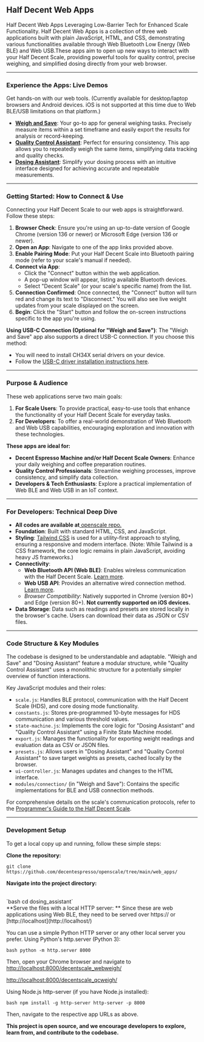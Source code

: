 ## Half Decent Web Apps

Half Decent Web Apps Leveraging Low-Barrier Tech for Enhanced Scale Functionality. Half Decent Web Apps is a collection of three web applications built with plain JavaScript, HTML, and CSS, demonstrating various functionalities available through Web Bluetooth Low Energy (Web BLE) and Web USB.These apps aim to open up new ways to interact with your Half Decent Scale, providing powerful tools for quality control, precise weighing, and simplified dosing directly from your web browser.

***

### Experience the Apps: Live Demos

Get hands-on with our web tools. (Currently available for desktop/laptop browsers and Android devices. iOS is not supported at this time due to Web BLE/USB limitations on that platform.)

* **[Weigh and Save](https://decentespresso.com/support/scale/decentscale_webweigh)**: Your go-to app for general weighing tasks. Precisely measure items within a set timeframe and easily export the results for analysis or record-keeping.
* **[Quality Control Assistant](https://decentespresso.com/support/scale/decentscale_qcweigh)**: Perfect for ensuring consistency. This app allows you to repeatedly weigh the same items, simplifying data tracking and quality checks.
* **[Dosing Assistant](https://decentespresso.com/support/scale/samew_dosing_ast)**: Simplify your dosing process with an intuitive interface designed for achieving accurate and repeatable measurements.

***

### Getting Started: How to Connect & Use

Connecting your Half Decent Scale to our web apps is straightforward. Follow these steps:

1. **Browser Check**: Ensure you're using an up-to-date version of Google Chrome (version 136 or newer) or Microsoft Edge (version 136 or newer).
2. **Open an App**: Navigate to one of the app links provided above.
3. **Enable Pairing Mode**: Put your Half Decent Scale into Bluetooth pairing mode (refer to your scale's manual if needed).
4. **Connect via App**:
    * Click the "Connect" button within the web application.
    * A pop-up window will appear, listing available Bluetooth devices.
    * Select "Decent Scale" (or your scale's specific name) from the list.
5. **Connection Confirmed**: Once connected, the "Connect" button will turn red and change its text to "Disconnect." You will also see live weight updates from your scale displayed on the screen.
6. **Begin**: Click the "Start" button and follow the on-screen instructions specific to the app you're using.

**Using USB-C Connection (Optional for "Weigh and Save")**:
The "Weigh and Save" app also supports a direct USB-C connection. If you choose this method:

* You will need to install CH34X serial drivers on your device.
* Follow the [USB-C driver installation instructions here](https://decentespresso.com/docs/how_to_use_usbc_to_upgrade_the_firmware_on_your_half_decent_scale).

***

### Purpose & Audience

These web applications serve two main goals:

1. **For Scale Users**: To provide practical, easy-to-use tools that enhance the functionality of your Half Decent Scale for everyday tasks.
2. **For Developers**: To offer a real-world demonstration of Web Bluetooth and Web USB capabilities, encouraging exploration and innovation with these technologies.

**These apps are ideal for:**

* **Decent Espresso Machine and/or Half Decent Scale Owners**: Enhance your daily weighing and coffee preparation routines.
* **Quality Control Professionals**: Streamline weighing processes, improve consistency, and simplify data collection.
* **Developers & Tech Enthusiasts**: Explore a practical implementation of Web BLE and Web USB in an IoT context.

***

### For Developers: Technical Deep Dive

* **All codes are available at**[ openscale repo. ](https://github.com/decentespresso/openscale/tree/main/web_apps)
* **Foundation**: Built with standard HTML, CSS, and JavaScript.
* **Styling**: [Tailwind CSS](https://tailwindcss.com/) is used for a utility-first approach to styling, ensuring a responsive and modern interface. (Note: While Tailwind is a CSS framework, the core logic remains in plain JavaScript, avoiding heavy JS frameworks.)
* **Connectivity**:
    * **Web Bluetooth API (Web BLE)**: Enables wireless communication with the Half Decent Scale. [Learn more](https://developer.mozilla.org/en-US/docs/Web/API/Web_Bluetooth_API).
    * **Web USB API**: Provides an alternative wired connection method. [Learn more](https://developer.mozilla.org/en-US/docs/Web/API/WebUSB_API).
    * *Browser Compatibility*: Natively supported in Chrome (version 80+) and Edge (version 80+). **Not currently supported on iOS devices.**
* **Data Storage**: Data such as readings and presets are stored locally in the browser's cache. Users can download their data as JSON or CSV files.

***

### Code Structure & Key Modules

The codebase is designed to be understandable and adaptable. "Weigh and Save" and "Dosing Assistant" feature a modular structure, while "Quality Control Assistant" uses a monolithic structure for a potentially simpler overview of function interactions.

Key JavaScript modules and their roles:

* `scale.js`: Handles BLE protocol, communication with the Half Decent Scale (HDS), and core dosing mode functionality.
* `constants.js`: Stores pre-programmed 10-byte messages for HDS communication and various threshold values.
* `state-machine.js`: Implements the core logic for "Dosing Assistant" and "Quality Control Assistant" using a Finite State Machine model.
* `export.js`: Manages the functionality for exporting weight readings and evaluation data as CSV or JSON files.
* `presets.js`: Allows users in "Dosing Assistant" and "Quality Control Assistant" to save target weights as presets, cached locally by the browser.
* `ui-controller.js`: Manages updates and changes to the HTML interface.
* `modules/connection/` (in "Weigh and Save"): Contains the specific implementations for BLE and USB connection methods.

For comprehensive details on the scale's communication protocols, refer to the [Programmer's Guide to the Half Decent Scale](https://decentespresso.com/docs/programmers_guide_to_the_half_decent_scale).

***

### Development Setup

To get a local copy up and running, follow these simple steps:

**Clone the repository:**

`git clone https://github.com/decentespresso/openscale/tree/main/web_apps/`

**Navigate into the project directory:**

<br>
`bash cd dosing_assistant`

<br>
**Serve the files with a local HTTP server:
**
Since these are web applications using Web BLE, they need to be served over https:// or [http://localhost](http://localhost/)

You can use a simple Python HTTP server or any other local server you prefer.
Using Python's http.server (Python 3):

`bash python -m http.server 8000`

Then, open your Chrome browser and navigate to
[http://localhost:8000/decentscale_webweigh/](http://localhost:8000/decentscale_webweigh/)

[http://localhost:8000/decentscale_qcweigh/](http://localhost:8000/decentscale_qcweigh/)

Using Node.js http-server (if you have Node.js installed):

`bash npm install -g http-server http-server -p 8000`

Then, navigate to the respective app URLs as above.

**This project is open source, and we encourage developers to explore, learn from, and contribute to the codebase.**
